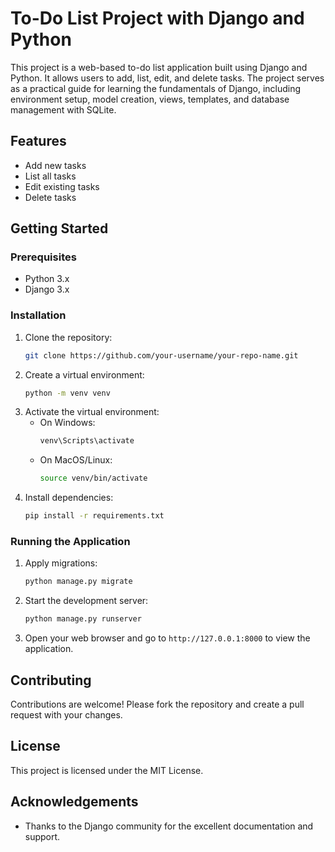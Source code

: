 # To-Do List Project with Django and Python

This project is a web-based to-do list application built using Django and Python. It allows users to add, list, edit, and delete tasks. The project serves as a practical guide for learning the fundamentals of Django, including environment setup, model creation, views, templates, and database management with SQLite.

## Features

- Add new tasks
- List all tasks
- Edit existing tasks
- Delete tasks

## Getting Started

### Prerequisites

- Python 3.x
- Django 3.x

### Installation

1. Clone the repository:
   ```bash
   git clone https://github.com/your-username/your-repo-name.git
   ```
2. Create a virtual environment:
   ```bash
   python -m venv venv
   ```
3. Activate the virtual environment:
   - On Windows:
     ```bash
     venv\Scripts\activate
     ```
   - On MacOS/Linux:
     ```bash
     source venv/bin/activate
     ```
4. Install dependencies:
   ```bash
   pip install -r requirements.txt
   ```

### Running the Application
1. Apply migrations:
   ```bash
   python manage.py migrate
   ```
2. Start the development server:
   ```bash
   python manage.py runserver
   ```
3. Open your web browser and go to `http://127.0.0.1:8000` to view the application.

## Contributing
Contributions are welcome! Please fork the repository and create a pull request with your changes.

## License
This project is licensed under the MIT License.

## Acknowledgements
- Thanks to the Django community for the excellent documentation and support.

